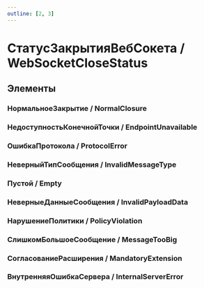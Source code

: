 ```yaml
---
outline: [2, 3]
---
```


# СтатусЗакрытияВебСокета / WebSocketCloseStatus


## Элементы


### НормальноеЗакрытие / NormalClosure


### НедоступностьКонечнойТочки / EndpointUnavailable


### ОшибкаПротокола / ProtocolError


### НеверныйТипСообщения / InvalidMessageType


### Пустой / Empty


### НеверныеДанныеСообщения / InvalidPayloadData


### НарушениеПолитики / PolicyViolation


### СлишкомБольшоеСообщение / MessageTooBig


### СогласованиеРасширения / MandatoryExtension


### ВнутренняяОшибкаСервера / InternalServerError

